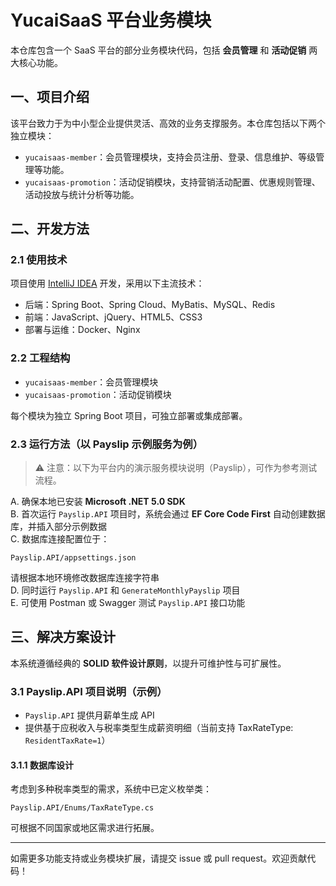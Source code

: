 # YucaiSaaS 平台业务模块

本仓库包含一个 SaaS 平台的部分业务模块代码，包括 **会员管理** 和 **活动促销** 两大核心功能。

## 一、项目介绍

该平台致力于为中小型企业提供灵活、高效的业务支撑服务。本仓库包括以下两个独立模块：

- `yucaisaas-member`：会员管理模块，支持会员注册、登录、信息维护、等级管理等功能。
- `yucaisaas-promotion`：活动促销模块，支持营销活动配置、优惠规则管理、活动投放与统计分析等功能。

## 二、开发方法

### 2.1 使用技术

项目使用 [IntelliJ IDEA](https://www.jetbrains.com/idea/) 开发，采用以下主流技术：

- 后端：Spring Boot、Spring Cloud、MyBatis、MySQL、Redis
- 前端：JavaScript、jQuery、HTML5、CSS3
- 部署与运维：Docker、Nginx

### 2.2 工程结构

- `yucaisaas-member`：会员管理模块
- `yucaisaas-promotion`：活动促销模块

每个模块为独立 Spring Boot 项目，可独立部署或集成部署。

### 2.3 运行方法（以 Payslip 示例服务为例）

> ⚠️ 注意：以下为平台内的演示服务模块说明（Payslip），可作为参考测试流程。

A. 确保本地已安装 **Microsoft .NET 5.0 SDK**  
B. 首次运行 `Payslip.API` 项目时，系统会通过 **EF Core Code First** 自动创建数据库，并插入部分示例数据  
C. 数据库连接配置位于：
```
Payslip.API/appsettings.json
```
请根据本地环境修改数据库连接字符串  
D. 同时运行 `Payslip.API` 和 `GenerateMonthlyPayslip` 项目  
E. 可使用 Postman 或 Swagger 测试 `Payslip.API` 接口功能

## 三、解决方案设计

本系统遵循经典的 **SOLID 软件设计原则**，以提升可维护性与可扩展性。

### 3.1 Payslip.API 项目说明（示例）

- `Payslip.API` 提供月薪单生成 API
- 提供基于应税收入与税率类型生成薪资明细（当前支持 TaxRateType: `ResidentTaxRate=1`）

#### 3.1.1 数据库设计

考虑到多种税率类型的需求，系统中已定义枚举类：
```
Payslip.API/Enums/TaxRateType.cs
```

可根据不同国家或地区需求进行拓展。

---

如需更多功能支持或业务模块扩展，请提交 issue 或 pull request。欢迎贡献代码！